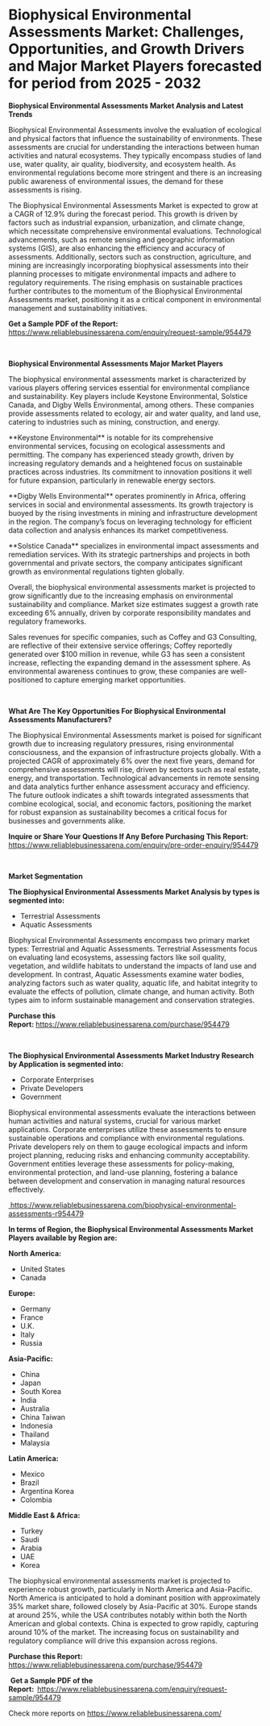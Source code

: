 <p><h1>Biophysical Environmental Assessments Market: Challenges, Opportunities, and Growth Drivers and Major Market Players forecasted for period from 2025 - 2032</h1></p><p><strong>Biophysical Environmental Assessments Market Analysis and Latest Trends</strong></p>
<p><p>Biophysical Environmental Assessments involve the evaluation of ecological and physical factors that influence the sustainability of environments. These assessments are crucial for understanding the interactions between human activities and natural ecosystems. They typically encompass studies of land use, water quality, air quality, biodiversity, and ecosystem health. As environmental regulations become more stringent and there is an increasing public awareness of environmental issues, the demand for these assessments is rising.</p><p>The Biophysical Environmental Assessments Market is expected to grow at a CAGR of 12.9% during the forecast period. This growth is driven by factors such as industrial expansion, urbanization, and climate change, which necessitate comprehensive environmental evaluations. Technological advancements, such as remote sensing and geographic information systems (GIS), are also enhancing the efficiency and accuracy of assessments. Additionally, sectors such as construction, agriculture, and mining are increasingly incorporating biophysical assessments into their planning processes to mitigate environmental impacts and adhere to regulatory requirements. The rising emphasis on sustainable practices further contributes to the momentum of the Biophysical Environmental Assessments market, positioning it as a critical component in environmental management and sustainability initiatives.</p></p>
<p><strong>Get a Sample PDF of the Report:&nbsp;</strong> <a href="https://www.reliablebusinessarena.com/enquiry/request-sample/954479?utm_campaign=2137&utm_medium=2&utm_source=Github&utm_content=ia&utm_term=07032025&utm_id=biophysical-environmental-assessments">https://www.reliablebusinessarena.com/enquiry/request-sample/954479</a></p>
<p>&nbsp;</p>
<p><strong>Biophysical Environmental Assessments Major Market Players</strong></p>
<p><p>The biophysical environmental assessments market is characterized by various players offering services essential for environmental compliance and sustainability. Key players include Keystone Environmental, Solstice Canada, and Digby Wells Environmental, among others. These companies provide assessments related to ecology, air and water quality, and land use, catering to industries such as mining, construction, and energy.</p><p>**Keystone Environmental** is notable for its comprehensive environmental services, focusing on ecological assessments and permitting. The company has experienced steady growth, driven by increasing regulatory demands and a heightened focus on sustainable practices across industries. Its commitment to innovation positions it well for future expansion, particularly in renewable energy sectors.</p><p>**Digby Wells Environmental** operates prominently in Africa, offering services in social and environmental assessments. Its growth trajectory is buoyed by the rising investments in mining and infrastructure development in the region. The company’s focus on leveraging technology for efficient data collection and analysis enhances its market competitiveness.</p><p>**Solstice Canada** specializes in environmental impact assessments and remediation services. With its strategic partnerships and projects in both governmental and private sectors, the company anticipates significant growth as environmental regulations tighten globally.</p><p>Overall, the biophysical environmental assessments market is projected to grow significantly due to the increasing emphasis on environmental sustainability and compliance. Market size estimates suggest a growth rate exceeding 6% annually, driven by corporate responsibility mandates and regulatory frameworks.</p><p>Sales revenues for specific companies, such as Coffey and G3 Consulting, are reflective of their extensive service offerings; Coffey reportedly generated over $100 million in revenue, while G3 has seen a consistent increase, reflecting the expanding demand in the assessment sphere. As environmental awareness continues to grow, these companies are well-positioned to capture emerging market opportunities.</p></p>
<p>&nbsp;</p>
<p><strong>What Are The Key Opportunities For Biophysical Environmental Assessments Manufacturers?</strong></p>
<p><p>The Biophysical Environmental Assessments market is poised for significant growth due to increasing regulatory pressures, rising environmental consciousness, and the expansion of infrastructure projects globally. With a projected CAGR of approximately 6% over the next five years, demand for comprehensive assessments will rise, driven by sectors such as real estate, energy, and transportation. Technological advancements in remote sensing and data analytics further enhance assessment accuracy and efficiency. The future outlook indicates a shift towards integrated assessments that combine ecological, social, and economic factors, positioning the market for robust expansion as sustainability becomes a critical focus for businesses and governments alike.</p></p>
<p><strong>Inquire or Share Your Questions If Any Before Purchasing This Report:</strong> <a href="https://www.reliablebusinessarena.com/enquiry/pre-order-enquiry/954479?utm_campaign=2137&utm_medium=2&utm_source=Github&utm_content=ia&utm_term=07032025&utm_id=biophysical-environmental-assessments">https://www.reliablebusinessarena.com/enquiry/pre-order-enquiry/954479</a></p>
<p>&nbsp;</p>
<p><strong>Market Segmentation</strong></p>
<p><strong>The Biophysical Environmental Assessments Market Analysis by types is segmented into:</strong></p>
<p><ul><li>Terrestrial Assessments</li><li>Aquatic Assessments</li></ul></p>
<p><p>Biophysical Environmental Assessments encompass two primary market types: Terrestrial and Aquatic Assessments. Terrestrial Assessments focus on evaluating land ecosystems, assessing factors like soil quality, vegetation, and wildlife habitats to understand the impacts of land use and development. In contrast, Aquatic Assessments examine water bodies, analyzing factors such as water quality, aquatic life, and habitat integrity to evaluate the effects of pollution, climate change, and human activity. Both types aim to inform sustainable management and conservation strategies.</p></p>
<p><strong>Purchase this Report:&nbsp;</strong><a href="https://www.reliablebusinessarena.com/purchase/954479?utm_campaign=2137&utm_medium=2&utm_source=Github&utm_content=ia&utm_term=07032025&utm_id=biophysical-environmental-assessments">https://www.reliablebusinessarena.com/purchase/954479</a></p>
<p>&nbsp;</p>
<p><strong>The Biophysical Environmental Assessments Market Industry Research by Application is segmented into:</strong></p>
<p><ul><li>Corporate Enterprises</li><li>Private Developers</li><li>Government</li></ul></p>
<p><p>Biophysical environmental assessments evaluate the interactions between human activities and natural systems, crucial for various market applications. Corporate enterprises utilize these assessments to ensure sustainable operations and compliance with environmental regulations. Private developers rely on them to gauge ecological impacts and inform project planning, reducing risks and enhancing community acceptability. Government entities leverage these assessments for policy-making, environmental protection, and land-use planning, fostering a balance between development and conservation in managing natural resources effectively.</p></p>
<p><a href="https://www.reliablebusinessarena.com/biophysical-environmental-assessments-r954479?utm_campaign=2137&utm_medium=2&utm_source=Github&utm_content=ia&utm_term=07032025&utm_id=biophysical-environmental-assessments">&nbsp;https://www.reliablebusinessarena.com/biophysical-environmental-assessments-r954479</a></p>
<p><strong>In terms of Region, the Biophysical Environmental Assessments Market Players available by Region are:</strong></p>
<p>
    <p> <strong> North America: </strong>
        <ul>
            <li>United States</li>
            <li>Canada</li>
        </ul>
        </p> 
    <p> <strong> Europe: </strong>
        <ul>
            <li>Germany</li>
            <li>France</li>
            <li>U.K.</li>
            <li>Italy</li>
            <li>Russia</li>
        </ul>
        </p> 
    <p> <strong> Asia-Pacific: </strong>
        <ul>
            <li>China</li>
            <li>Japan</li>
            <li>South Korea</li>
            <li>India</li>
            <li>Australia</li>
            <li>China Taiwan</li>
            <li>Indonesia</li>
            <li>Thailand</li>
            <li>Malaysia</li>
        </ul>
        </p> 
    <p> <strong> Latin America: </strong>
        <ul>
            <li>Mexico</li>
            <li>Brazil</li>
            <li>Argentina Korea</li>
            <li>Colombia</li>
        </ul>
        </p> 
    <p> <strong> Middle East & Africa: </strong>
        <ul>
            <li>Turkey</li>
            <li>Saudi</li>
            <li>Arabia</li>
            <li>UAE</li>
            <li>Korea</li>
        </ul>
    </p>
    </p>
<p><p>The biophysical environmental assessments market is projected to experience robust growth, particularly in North America and Asia-Pacific. North America is anticipated to hold a dominant position with approximately 35% market share, followed closely by Asia-Pacific at 30%. Europe stands at around 25%, while the USA contributes notably within both the North American and global contexts. China is expected to grow rapidly, capturing around 10% of the market. The increasing focus on sustainability and regulatory compliance will drive this expansion across regions.</p></p>
<p><strong>Purchase this Report: </strong><a href="https://www.reliablebusinessarena.com/purchase/954479?utm_campaign=2137&utm_medium=2&utm_source=Github&utm_content=ia&utm_term=07032025&utm_id=biophysical-environmental-assessments">https://www.reliablebusinessarena.com/purchase/954479</a></p>
<p>&nbsp;<strong>Get a Sample PDF of the Report:&nbsp;&nbsp;</strong><a href="https://www.reliablebusinessarena.com/enquiry/request-sample/954479?utm_campaign=2137&utm_medium=2&utm_source=Github&utm_content=ia&utm_term=07032025&utm_id=biophysical-environmental-assessments">https://www.reliablebusinessarena.com/enquiry/request-sample/954479</a></p>
<p><strong></strong></p>
<p>Check more reports on <a href="https://www.reliablebusinessarena.com/?utm_campaign=2137&utm_medium=2&utm_source=Github&utm_content=ia&utm_term=07032025&utm_id=biophysical-environmental-assessments">https://www.reliablebusinessarena.com/</a></p>